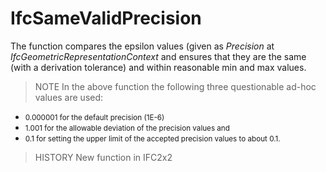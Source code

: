 # IfcSameValidPrecision

The function compares the epsilon values (given as _Precision_ at _IfcGeometricRepresentationContext_ and ensures that they are the same (with a derivation tolerance) and within reasonable min and max values.
<!-- end of short definition -->


> NOTE In the above function the following three questionable ad-hoc values are used: <ul>
 <ul>
  <li><small>0.000001 for the default precision (1E-6) </small></li>
  <li><small>1.001 for the allowable deviation of the
precision values and </small></li>
  <li><small>0.1 for setting the upper limit of the
accepted precision values to about 0.1.</small>
  </li>
 </ul>
</ul>

> HISTORY New function in IFC2x2
